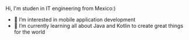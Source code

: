Hi, I'm studen in IT engineering from Mexico:) 
- 👀 I’m interested in mobile application development
- 🌱 I’m currently learning all about Java and Kotlin to create great things for the world

<!---
DarianaGuev/DarianaGuev is a ✨ special ✨ repository because its `README.md` (this file) appears on your GitHub profile.
You can click the Preview link to take a look at your changes.
--->
